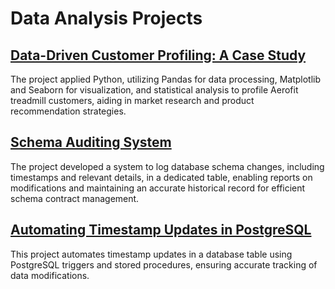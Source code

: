 # Data Analysis Projects

## [Data-Driven Customer Profiling: A Case Study](https://github.com/Mvanhuffel/Data-Analysis-Projects/tree/main/Aerofit%20Customer%20Profile)
The project applied Python, utilizing Pandas for data processing, Matplotlib and Seaborn for visualization, and statistical analysis to profile Aerofit treadmill customers, aiding in market research and product recommendation strategies.

## [Schema Auditing System](https://github.com/Mvanhuffel/Data_Analysis_Projects/tree/main/Schema%20Auditing%20System)
The project developed a system to log database schema changes, including timestamps and relevant details, in a dedicated table, enabling reports on modifications and maintaining an accurate historical record for efficient schema contract management.

## [Automating Timestamp Updates in PostgreSQL](https://github.com/Mvanhuffel/Data_Analysis_Projects/tree/main/Postgres%20Stored%20Procedure)
This project automates timestamp updates in a database table using PostgreSQL triggers and stored procedures, ensuring accurate tracking of data modifications.
